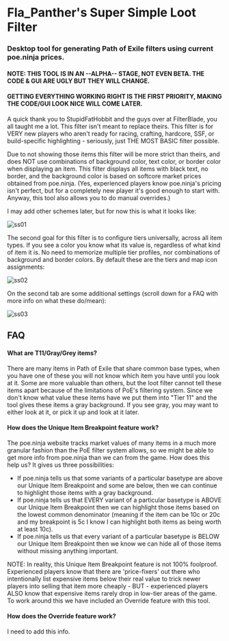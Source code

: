 # Fla_Panther's Super Simple Loot Filter

### Desktop tool for generating Path of Exile filters using current poe.ninja prices.

#### NOTE: THIS TOOL IS IN AN --ALPHA-- STAGE, NOT EVEN BETA. THE CODE & GUI ARE UGLY BUT THEY WILL CHANGE.
#### GETTING EVERYTHING WORKING RIGHT IS THE FIRST PRIORITY, MAKING THE CODE/GUI LOOK NICE WILL COME LATER.

A quick thank you to StupidFatHobbit and the guys over at FilterBlade, you all taught me a lot. This filter isn't meant to replace theirs. This filter is for VERY new players who aren't ready for racing, crafting, hardcore, SSF, or build-specific highlighting - seriously, just THE MOST BASIC filter possible.

Due to not showing those items this filter will be more strict than theirs, and does NOT use combinations of background color, text color, or border color when displaying an item.  This filter displays all items with black text, no border, and the background color is based on softcore market prices obtained from poe.ninja.  (Yes, experienced players know poe.ninja's pricing isn't perfect, but for a completely new player it's good enough to start with. Anyway, this tool also allows you to do manual overrides.)

I may add other schemes later, but for now this is what it looks like:

![ss01](https://user-images.githubusercontent.com/26362032/130993851-52d7c04e-4535-44ba-9d69-7b0ca024d615.PNG)

The second goal for this filter is to configure tiers universally, across all item types.  If you see a color you know what its value is, regardless of what kind of item it is. No need to memorize multiple tier profiles, nor combinations of background and border colors.  By default these are the tiers and map icon assignments:

![ss02](https://user-images.githubusercontent.com/26362032/130992017-5944432a-754c-4639-9ba9-fc7a3c7b344c.PNG)

On the second tab are some additional settings (scroll down for a FAQ with more info on what these do/mean):

![ss03](https://user-images.githubusercontent.com/26362032/130992040-8c31b422-bf04-4517-abf1-016377544d39.PNG)

## FAQ

#### What are T11/Gray/Grey items?

There are many items in Path of Exile that share common base types, when you have one of these you will not know which item you have until you look at it.  Some are more valuable than others, but the loot filter cannot tell these items apart because of the limitations of PoE's filtering system. Since we don't know what value these items have we put them into "Tier 11" and the tool gives these items a gray background. If you see gray, you may want to either look at it, or pick it up and look at it later.

#### How does the Unique Item Breakpoint feature work?

The poe.ninja website tracks market values of many items in a much more granular fashion than the PoE filter system allows, so we might be able to get more info from poe.ninja than we can from the game. How does this help us?  It gives us three possibilities:

- If poe.ninja tells us that some variants of a particular basetype are above our Unique Item Breakpoint and some are below, then we can continue to highlight those items with a gray background.
- If poe.ninja tells us that EVERY variant of a particular basetype is ABOVE our Unique Item Breakpoint then we can highlight those items based on the lowest common denominator (meaning if the item can be 10c or 20c and my breakpoint is 5c I know I can highlight both items as being worth at least 10c).
- If poe.ninja tells us that every variant of a particular basetype is BELOW our Unique Item Breakpoint then we know we can hide all of those items without missing anything important.

NOTE: In reality, this Unique Item Breakpoint feature is not 100% foolproof.  Experienced players know that there are 'price-fixers' out there who intentionally list expensive items below their real value to trick newer players into selling that item more cheaply - BUT - experienced players ALSO know that expensive items rarely drop in low-tier areas of the game.  To work around this we have included an Override feature with this tool.

#### How does the Override feature work?

I need to add this info.
